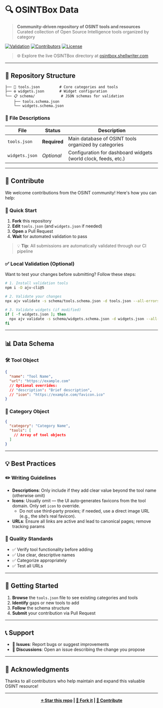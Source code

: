 # 🔍 OSINTBox Data

> **Community-driven repository of OSINT tools and resources**  
> Curated collection of Open Source Intelligence tools organized by category

[![Validation](https://img.shields.io/badge/validation-passing-brightgreen)](https://github.com/vixkram/OSINTBox-data/actions)
[![Contributors](https://img.shields.io/badge/contributors-welcome-blue)](#-contribute)
[![License](https://img.shields.io/badge/license-MIT-green)](LICENSE)

> 🌐 Explore the live OSINTBox directory at [osintbox.shellwriter.com](https://osintbox.shellwriter.com/)

---

## 📁 Repository Structure

```
├── 📄 tools.json         # Core categories and tools 
├── ⚙️ widgets.json       # Widget configuration 
└── 📋 schema/            # JSON schemas for validation
    ├── tools.schema.json
    └── widgets.schema.json
```

### 🔧 File Descriptions

| File | Status | Description |
|------|--------|-------------|
| `tools.json` | **Required** | Main database of OSINT tools organized by categories |
| `widgets.json` | *Optional* | Configuration for dashboard widgets (world clock, feeds, etc.) |

---

## 🤝 Contribute

We welcome contributions from the OSINT community! Here's how you can help:

### 📝 Quick Start
1. **Fork** this repository
2. **Edit** `tools.json` (and `widgets.json` if needed)
3. **Open** a Pull Request
4. **Wait** for automated validation to pass

> 💡 **Tip**: All submissions are automatically validated through our CI pipeline

### ✅ Local Validation (Optional)

Want to test your changes before submitting? Follow these steps:

```bash
# 1. Install validation tools
npm i -D ajv-cli@5

# 2. Validate your changes
npx ajv validate -s schema/tools.schema.json -d tools.json --all-errors

# 3. Validate widgets (if modified)
if [ -f widgets.json ]; then 
  npx ajv validate -s schema/widgets.schema.json -d widgets.json --all-errors
fi
```

---

## 📊 Data Schema

### 🛠️ Tool Object
```json
{
  "name": "Tool Name",
  "url": "https://example.com"
  // Optional overrides:
  // "description": "Brief description",
  // "icon": "https://example.com/favicon.ico"
}
```

### 📂 Category Object
```json
{
  "category": "Category Name",
  "tools": [
    // Array of tool objects
  ]
}
```

---

## 💡 Best Practices

### ✏️ Writing Guidelines
- **Descriptions**: Only include if they add clear value beyond the tool name (otherwise omit)
- **Icons**: Usually omit — the UI auto‑generates favicons from the tool domain. Only set `icon` to override.
  - Do not use third‑party proxies; if needed, use a direct image URL (e.g., the site’s real favicon).
- **URLs**: Ensure all links are active and lead to canonical pages; remove tracking params

### 🎯 Quality Standards
- ✅ Verify tool functionality before adding
- ✅ Use clear, descriptive names
- ✅ Categorize appropriately
- ✅ Test all URLs

---

## 🚀 Getting Started

1. **Browse** the `tools.json` file to see existing categories and tools
2. **Identify** gaps or new tools to add
3. **Follow** the schema structure
4. **Submit** your contribution via Pull Request

---

## 📞 Support

- 🐛 **Issues**: Report bugs or suggest improvements
- 💬 **Discussions**: Open an issue describing the change you propose

---

## 🙏 Acknowledgments

Thanks to all contributors who help maintain and expand this valuable OSINT resource!

---

<div align="center">

**[⭐ Star this repo](https://github.com/vixkram/OSINTBox-data) | [🍴 Fork it](https://github.com/vixkram/OSINTBox-data/fork) | [📝 Contribute](#-contribute)**

</div>
